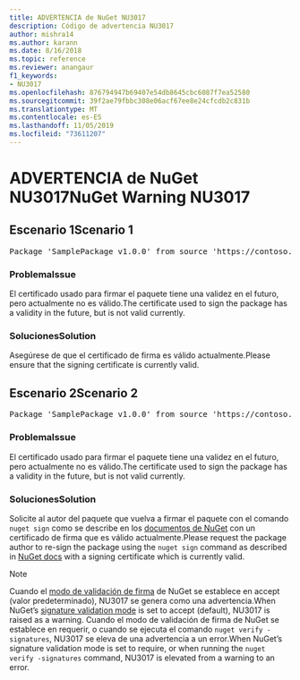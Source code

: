 ```yaml
---
title: ADVERTENCIA de NuGet NU3017
description: Código de advertencia NU3017
author: mishra14
ms.author: karann
ms.date: 8/16/2018
ms.topic: reference
ms.reviewer: anangaur
f1_keywords:
- NU3017
ms.openlocfilehash: 876794947b69407e54db8645cbc6087f7ea52580
ms.sourcegitcommit: 39f2ae79fbbc308e06acf67ee8e24cfcdb2c831b
ms.translationtype: MT
ms.contentlocale: es-ES
ms.lasthandoff: 11/05/2019
ms.locfileid: "73611207"
---
```

# <a name="nuget-warning-nu3017"></a><span data-ttu-id="6823d-103">ADVERTENCIA de NuGet NU3017</span><span class="sxs-lookup"><span data-stu-id="6823d-103">NuGet Warning NU3017</span></span>

## <a name="scenario-1"></a><span data-ttu-id="6823d-104">Escenario 1</span><span class="sxs-lookup"><span data-stu-id="6823d-104">Scenario 1</span></span>

<pre>Package 'SamplePackage v1.0.0' from source 'https://contoso.com/index.json': The signing certificate is not yet valid.</pre>

### <a name="issue"></a><span data-ttu-id="6823d-105">Problema</span><span class="sxs-lookup"><span data-stu-id="6823d-105">Issue</span></span>

<span data-ttu-id="6823d-106">El certificado usado para firmar el paquete tiene una validez en el futuro, pero actualmente no es válido.</span><span class="sxs-lookup"><span data-stu-id="6823d-106">The certificate used to sign the package has a validity in the future, but is not valid currently.</span></span>


### <a name="solution"></a><span data-ttu-id="6823d-107">Soluciones</span><span class="sxs-lookup"><span data-stu-id="6823d-107">Solution</span></span>

<span data-ttu-id="6823d-108">Asegúrese de que el certificado de firma es válido actualmente.</span><span class="sxs-lookup"><span data-stu-id="6823d-108">Please ensure that the signing certificate is currently valid.</span></span>



## <a name="scenario-2"></a><span data-ttu-id="6823d-109">Escenario 2</span><span class="sxs-lookup"><span data-stu-id="6823d-109">Scenario 2</span></span>

<pre>Package 'SamplePackage v1.0.0' from source 'https://contoso.com/index.json': The primary signature's certificate is not yet valid.</pre>

### <a name="issue"></a><span data-ttu-id="6823d-110">Problema</span><span class="sxs-lookup"><span data-stu-id="6823d-110">Issue</span></span>

<span data-ttu-id="6823d-111">El certificado usado para firmar el paquete tiene una validez en el futuro, pero actualmente no es válido.</span><span class="sxs-lookup"><span data-stu-id="6823d-111">The certificate used to sign the package has a validity in the future, but is not valid currently.</span></span>


### <a name="solution"></a><span data-ttu-id="6823d-112">Soluciones</span><span class="sxs-lookup"><span data-stu-id="6823d-112">Solution</span></span>

<span data-ttu-id="6823d-113">Solicite al autor del paquete que vuelva a firmar el paquete con el comando `nuget sign` como se describe en los [documentos de NuGet](https://docs.microsoft.com/nuget/create-packages/sign-a-package) con un certificado de firma que es válido actualmente.</span><span class="sxs-lookup"><span data-stu-id="6823d-113">Please request the package author to re-sign the package using the `nuget sign` command as described in [NuGet docs](https://docs.microsoft.com/nuget/create-packages/sign-a-package) with a signing certificate which is currently valid.</span></span>


> [!Note]
> <span data-ttu-id="6823d-114">Cuando el [modo de validación de firma](https://docs.microsoft.com/nuget/consume-packages/installing-signed-packages#configure-package-signature-requirements) de NuGet se establece en accept (valor predeterminado), NU3017 se genera como una advertencia.</span><span class="sxs-lookup"><span data-stu-id="6823d-114">When NuGet’s [signature validation mode](https://docs.microsoft.com/nuget/consume-packages/installing-signed-packages#configure-package-signature-requirements) is set to accept (default), NU3017 is raised as a warning.</span></span> <span data-ttu-id="6823d-115">Cuando el modo de validación de firma de NuGet se establece en requerir, o cuando se ejecuta el comando `nuget verify -signatures`, NU3017 se eleva de una advertencia a un error.</span><span class="sxs-lookup"><span data-stu-id="6823d-115">When NuGet’s signature validation mode is set to require, or when running the `nuget verify -signatures` command, NU3017 is elevated from a warning to an error.</span></span> 